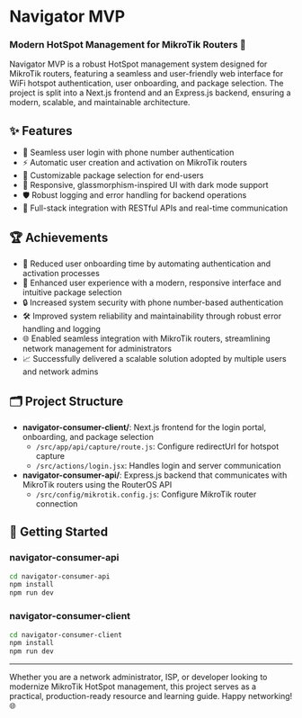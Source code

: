 # Navigator MVP
### Modern HotSpot Management for MikroTik Routers 🚀

Navigator MVP is a robust HotSpot management system designed for MikroTik routers, featuring a seamless and user-friendly web interface for WiFi hotspot authentication, user onboarding, and package selection. The project is split into a Next.js frontend and an Express.js backend, ensuring a modern, scalable, and maintainable architecture.

## ✨ Features

- 📱 Seamless user login with phone number authentication
- ⚡ Automatic user creation and activation on MikroTik routers
- 🎯 Customizable package selection for end-users
- 💎 Responsive, glassmorphism-inspired UI with dark mode support
- 🛡️ Robust logging and error handling for backend operations
- 🔗 Full-stack integration with RESTful APIs and real-time communication

## 🏆 Achievements

- 🚀 Reduced user onboarding time by automating authentication and activation processes
- 🎨 Enhanced user experience with a modern, responsive interface and intuitive package selection
- 🔒 Increased system security with phone number-based authentication
- 🛠️ Improved system reliability and maintainability through robust error handling and logging
- 🌐 Enabled seamless integration with MikroTik routers, streamlining network management for administrators
- 📈 Successfully delivered a scalable solution adopted by multiple users and network admins

## 🗂️ Project Structure

- **navigator-consumer-client/**: Next.js frontend for the login portal, onboarding, and package selection  
  - `/src/app/api/capture/route.js`: Configure redirectUrl for hotspot capture
  - `/src/actions/login.jsx`: Handles login and server communication
- **navigator-consumer-api/**: Express.js backend that communicates with MikroTik routers using the RouterOS API  
  - `/src/config/mikrotik.config.js`: Configure MikroTik router connection

## 🚀 Getting Started

### navigator-consumer-api

```bash
cd navigator-consumer-api
npm install
npm run dev
```

### navigator-consumer-client

```bash
cd navigator-consumer-client
npm install
npm run dev
```

---

Whether you are a network administrator, ISP, or developer looking to modernize MikroTik HotSpot management, this project serves as a practical, production-ready resource and learning guide. Happy networking! 🌐
